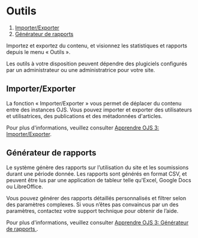 # Outils

1. [Importer/Exporter](tools#import-export)
1. [Générateur de rapports](tools#statistics)

Importez et exportez du contenu, et visionnez les statistiques et rapports depuis le menu « Outils ».
 
Les outils à votre disposition peuvent dépendre des plugiciels configurés par un administrateur ou une administratrice pour votre site.
 
## <a name="import-export"></a>Importer/Exporter
 
La fonction « Importer/Exporter » vous permet de déplacer du contenu entre des instances OJS. Vous pouvez importer et exporter des utilisateurs et utilisatrices, des publications et des métadonnées d'articles.
 
Pour plus d'informations, veuillez consulter [Apprendre OJS 3: Importer/Exporter](https://docs.pkp.sfu.ca/learning-ojs/fr/tools#importerexporter).

## <a name="statistics"></a>Générateur de rapports
 
Le système génère des rapports sur l’utilisation du site et les soumissions durant une période donnée. Les rapports sont générés en format CSV, et peuvent être lus par une application de tableur telle qu'Excel, Google Docs ou LibreOffice.
 
Vous pouvez générer des rapports détaillés personnalisés et filtrer selon des paramètres complexes. Si vous n’êtes pas convaincus par un des paramètres, contactez votre support technique pour obtenir de l’aide.

Pour plus d'informations, veuillez consulter [Apprendre OJS 3: Générateur de rapports ](https://docs.pkp.sfu.ca/learning-ojs/fr/tools#g%C3%A9n%C3%A9rateur-de-rapports).
